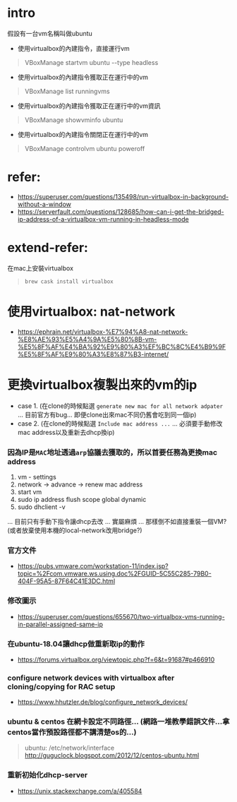 # intro
假設有一台vm名稱叫做ubuntu

- 使用virtualbox的內建指令，直接運行vm
> VBoxManage startvm ubuntu --type headless

- 使用virtualbox的內建指令獲取正在運行中的vm
> VBoxManage list runningvms

- 使用virtualbox的內建指令獲取正在運行中的vm資訊
> VBoxManage showvminfo ubuntu

<!-- - 使用virtualbox的內建指令獲取該vm的ip
> VBoxManage guestproperty enumerate ubuntu -->

- 使用virtualbox的內建指令關閉正在運行中的vm
> VBoxManage controlvm ubuntu poweroff


# refer:
- https://superuser.com/questions/135498/run-virtualbox-in-background-without-a-window
- https://serverfault.com/questions/128685/how-can-i-get-the-bridged-ip-address-of-a-virtualbox-vm-running-in-headless-mode


# extend-refer:
在mac上安裝virtualbox
> `brew cask install virtualbox`

# 使用virtualbox: nat-network
- https://ephrain.net/virtualbox-%E7%94%A8-nat-network-%E8%AE%93%E5%A4%9A%E5%80%8B-vm-%E5%8F%AF%E4%BA%92%E9%80%A3%EF%BC%8C%E4%B9%9F%E5%8F%AF%E9%80%A3%E8%87%B3-internet/

# 更換virtualbox複製出來的vm的ip
- case 1. (在clone的時候點選 `generate new mac for all network adpater` ... 目前官方有bug... 即便clone出來mac不同仍舊會吃到同一個ip)
- case 2. (在clone的時候點選 `Include mac address ...` ... 必須要手動修改mac address以及重新去dhcp換ip)
### 因為IP是`MAC`地址透過`arp`協議去獲取的，所以首要任務為更換mac address
1. vm - settings
2. network -> advance -> renew mac address
3. start vm
4. sudo ip address flush scope global dynamic
5. sudo dhclient -v

... 目前只有手動下指令讓dhcp去改 ... 實屬麻煩 ... 那樣倒不如直接重裝一個VM?
(或者放棄使用本機的local-network改用bridge?)

### 官方文件
- https://pubs.vmware.com/workstation-11/index.jsp?topic=%2Fcom.vmware.ws.using.doc%2FGUID-5C55C285-79B0-404F-95A5-87F64C41E3DC.html

### 修改圖示
- https://superuser.com/questions/655670/two-virtualbox-vms-running-in-parallel-assigned-same-ip

### 在ubuntu-18.04讓dhcp做重新取ip的動作
- https://forums.virtualbox.org/viewtopic.php?f=6&t=91687#p466910

### configure network devices with virtualbox after cloning/copying for RAC setup
- https://www.hhutzler.de/blog/configure_network_devices/

### ubuntu & centos 在網卡設定不同路徑... (網路一堆教學錯誤文件...拿centos當作預設路徑都不講清楚os的...)
> ubuntu: /etc/network/interface
http://guguclock.blogspot.com/2012/12/centos-ubuntu.html

### 重新初始化dhcp-server
- https://unix.stackexchange.com/a/405584